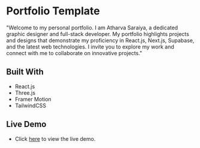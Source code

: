 # Portfolio Template

"Welcome to my personal portfolio. I am Atharva Saraiya, a dedicated graphic designer and full-stack developer. My portfolio highlights projects and designs that demonstrate my proficiency in React.js, Next.js, Supabase, and the latest web technologies. I invite you to explore my work and connect with me to collaborate on innovative projects."

## Built With

- React.js
- Three.js
- Framer Motion
- TailwindCSS

## Live Demo

- Click [here](https://atharvasaraiya.github.io/Personal-portfolio/) to view the live demo.


